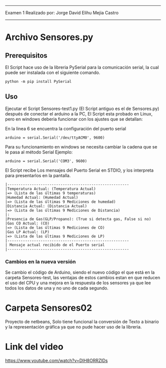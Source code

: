 -----------

Examen 1 Realizado por: Jorge David Elihu Mejia Castro

-----------

# Archivo Sensores.py 

## Prerequisitos
El Script hace uso de la libreria PySerial para la comunicación serial, la cual puede ser instalada con 
el siguiente comando.

    python -m pip install PySerial

## Uso
Ejecutar el Script Sensores-test1.py (El Script antiguo es el de Sensores.py) después de conectar el arduino a la PC, El Script esta probado en Linux, pero en windows deberia funcionar con los ajustes que se detallan:

En la linea 6 se encuentra la configuración del puerto serial

    arduino = serial.Serial('/dev/ttyACM0', 9600)

Para su funcionamiento en windows se necesita cambiar la cadena que se le pasa al método Serial
Ejemplo:

    arduino = serial.Serial('COM3', 9600)

El Script recibe Los mensajes del Puerto Serial en STDIO, y los interpreta para presentarlos
en la pantalla.

    |-------------------------------------------------------
    |Temperatura Actual: (Temperatura Actual)
    |=> (Lista de las últimas 9 temperaturas)
    |Humedad Actual: (Humedad Actual)
    |=> (Lista de las últimas 9 Mediciones de humedad)
    |Distancia Actual: (Distancia Actual)
    |=> (Lista de las últimas 9 Mediciones de Distancia)
    |:
    |Presencia de Gas(GLP/Propano): (True si detecta gas, False si no)
    |Gas CO Actual: (CO)
    |=> (Lista de las últimas 9 Mediciones de CO)
    |Gas LP Actual: (LP)
    |=> (Lista de las últimas 9 Mediciones de LP)
    |-------------------------------------------------------
    | Mensaje actual recibido de el Puerto serial
    |-------------------------------------------------------

### Cambios en la nueva versión
Se cambio el código de Arduino, siendo el nuevo código el que está en la carpeta Sensores-test, las ventajas de estos cambios estan en que reducen el uso del CPU y una mejora en la respuesta de los sensores ya que lee todos los datos de una y no uno de cada segundo.

# Carpeta Sensores02 

Proyecto de netbeans, Solo tiene funcional la conversión de Texto a binario y la representación gráfica 
ya que no pude hacer uso de la libreria.

# Link del video

https://www.youtube.com/watch?v=DIH8ORRZIDs

